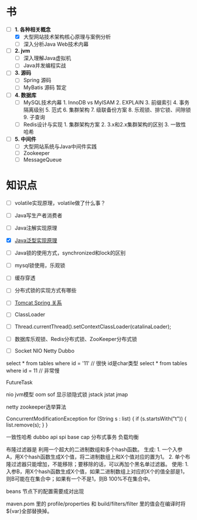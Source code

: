 

# 书
- [ ] **1. 各种相关概念**
    - [x] 大型网站技术架构核心原理与案例分析
    - [ ] 深入分析Java Web技术内幕
- [ ] **2. jvm**
    - [ ] 深入理解Java虚拟机
    - [ ] Java并发编程实战
- [ ] **3. 源码**
    - [ ] Spring 源码
    - [ ] MyBatis 源码 暂定
- [ ] **4. 数据库**
    - [ ] MySQL技术内幕
            1. InnoDB vs MyISAM
            2. EXPLAIN
            3. 前缀索引
            4. 事务隔离级别
            5. 范式
            6. 集群架构
            7. 级联备份方案
            8. 乐观锁、排它锁、间隙锁
            9. 子查询
    - [ ] Redis设计与实现
            1. 集群架构方案
            2. 3.x和2.x集群架构的区别
            3. 一致性哈希
- [ ] **5. 中间件**
    - [ ] 大型网站系统与Java中间件实践
    - [ ] Zookeeper
    - [ ] MessageQueue

# 知识点
- [ ] volatile实现原理，volatile做了什么事？
- [ ] Java写生产者消费者
- [ ] Java注解实现原理
- [x] [Java泛型实现原理](/Java泛型实现原理.md)
- [ ] Java锁的使用方式，synchronized和lock的区别
- [ ] mysql锁使用，乐观锁
- [ ] 缓存穿透
- [ ] 分布式锁的实现方式有哪些
- [ ] [Tomcat Spring 关系](/Tomcat&Spring.md)
- [ ] ClassLoader

- [ ] Thread.currentThread().setContextClassLoader(catalinaLoader);
- [ ] 数据库乐观锁、Redis分布式锁、ZooKeeper分布式锁
- [ ] Socket NIO Netty Dubbo


select * from tables where id = '11' // 很快 id是char类型
select * from tables where id = 11 // 非常慢

FutureTask

nio 
jvm模型
oom sof
显示锁隐式锁
jstack jstat jmap

netty
zookeeper选举算法

ConcurrentModificationException
for (String s : list) {
    if (s.startsWith("t")) {
        list.remove(s);
    }
}

一致性哈希
dubbo api spi
base cap
分布式事务 负载均衡

布隆过滤器是 利用一个超大的二进制数组和多个hash函数。
生成:
    1. 一个入参A，用X个hash函数生成X个值，将二进制数组上和X个值对应的置为1。
    2. 单个布隆过滤器只能增加，不能移除；要移除的话，可以再加个黑名单过滤器。
使用:
    1. 入参B，用X个hash函数生成X个值，如果二进制数组上对应的X个的值全部是1，则B可能在在集合中；如果有一个不是1，则B 100%不在集合中。


beans 节点下的配置需要成对出现

maven.pom 里的 profile/properties 和 build/filters/filter 里的值会在编译时将${var}全部替换掉。